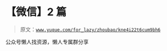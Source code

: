 # 【微信】2 篇

> 原文：[`www.yuque.com/for_lazy/zhoubao/kne4i22t6cum9bh6`](https://www.yuque.com/for_lazy/zhoubao/kne4i22t6cum9bh6)

公众号懒人找资源，懒人专属群分享